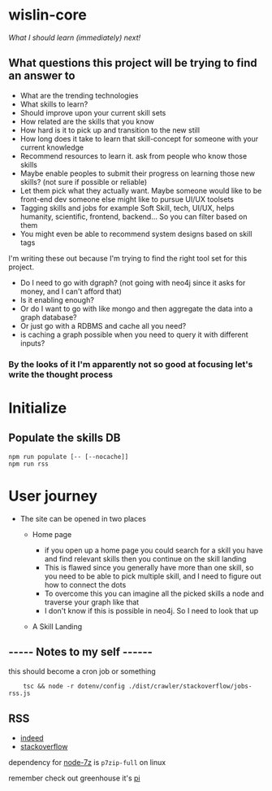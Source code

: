 # wislin-core

*What I should learn (immediately) next!*

## What questions this project will be trying to find an answer to

- What are the trending technologies
- What skills to learn?
- Should improve upon your current skill sets
- How related are the skills that you know
- How hard is it to pick up and transition to the new still
- How long does it take to learn that skill-concept for someone with your current knowledge
- Recommend resources to learn it. ask from people who know those skills
- Maybe enable peoples to submit their progress on learning those new skills? (not sure if possible or reliable)
- Let them pick what they actually want. Maybe someone would like to be front-end dev someone else might like to pursue
  UI/UX toolsets
- Tagging skills and jobs for example Soft Skill, tech, UI/UX, helps humanity, scientific, frontend, backend... So you
  can filter based on them
- You might even be able to recommend system designs based on skill tags

I'm writing these out because I'm trying to find the right tool set for this project.

- Do I need to go with dgraph? (not going with neo4j since it asks for money, and I can't afford that)
- Is it enabling enough?
- Or do I want to go with like mongo and then aggregate the data into a graph database?
- Or just go with a RDBMS and cache all you need?
- is caching a graph possible when you need to query it with different inputs?

### By the looks of it I'm apparently not so good at focusing let's write the thought process


# Initialize

## Populate the skills DB

```shell
npm run populate [-- [--nocache]]
npm run rss
```

# User journey

- The site can be opened in two places
    - Home page
        - if you open up a home page you could search for a skill you have and find relevant skills then you continue on
          the skill landing
        - This is flawed since you generally have more than one skill, so you need to be able to pick multiple skill,
          and I need to figure out how to connect the dots
        - To overcome this you can imagine all the picked skills a node and traverse your graph like that
        - I don't know if this is possible in neo4j. So I need to look that up

    - A Skill Landing

## ----- Notes to my self ------

this should become a cron job or something

        tsc && node -r dotenv/config ./dist/crawler/stackoverflow/jobs-rss.js

## RSS

- [indeed](https://rss.indeed.com/rss)
- [stackoverflow](https://stackoverflow.com/jobs/feed)

dependency for [node-7z](https://github.com/quentinrossetti/node-7z) is `p7zip-full` on linux

remember check out greenhouse it's [pi](https://developers.greenhouse.io/harvest.html#get-list-jobs) 

